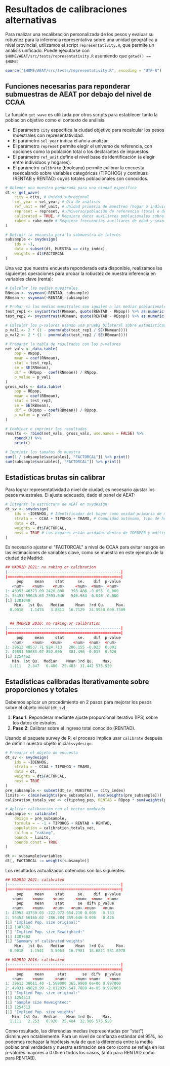 # Resultados de calibraciones alternativas

Para realizar una recalibración personalizada de los pesos y evaluar su robustez para la inferencia representativa sobre una unidad geográfica a nivel provincial, utilizamos el script `representativity.R`, que permite un análisis unificado. Puede ejecutarse con `$HOME/AEAT/src/tests/representativity.R` asumiendo que `getwd() == $HOME`:

```r
source("$HOME/AEAT/src/tests/representativity.R", encoding = "UTF-8")
```

## Funciones necesarias para reponderar submuestras de AEAT por debajo del nivel de CCAA

La función `get_wave` es utilizada por otros scripts para establecer tanto la población objetivo como el contexto de análisis.

- El parámetro `city` especifica la ciudad objetivo para recalcular los pesos muestrales con representatividad.
- El parámetro `sel_year` indica el año a analizar.
- El parámetro `represet` permite elegir el universo de referencia, con opciones como la población total o los declarantes de impuestos.
- El parámetro `ref_unit` define el nivel base de identificación (a elegir entre individuos y hogares).
- El parámetro `calibrate` (booleano) permite calibrar la encuesta reescalando sobre variables categóricas (TIPOHOG) y continuas (RENTAB y RENTAD) cuyos totales poblacionales son conocidos.

```r
# Obtener una muestra ponderada para una ciudad específica
dt <- get_wave(
    city = city, # Unidad subregional
    sel_year = sel_year, # Ola de análisis
    ref_unit = ref_unit, # Unidad primaria de muestreo (hogar o individuo)
    represet = represet, # Universo/población de referencia (total o declarantes de impuestos)
    calibrated = TRUE, # Requiere datos auxiliares poblacionales sobre la renta media (RENTAD) para la ciudad elegida
    raked = rake_mode # Requiere frecuencias auxiliares de edad y sexo para la ciudad elegida
)

# Definir la encuesta para la submuestra de interés
subsample <- svydesign(
    ids = ~1,
    data = subset(dt, MUESTRA == city_index),
    weights = dt$FACTORCAL
)
```

Una vez que nuestra encuesta reponderada está disponible, realizamos las siguientes operaciones para probar la robustez de nuestra inferencia en variables clave (renta):

```r
# Calcular las medias muestrales
RNmean <- svymean(~RENTAD, subsample)
RBmean <- svymean(~RENTAB, subsample)

# Probar si las medias muestrales son iguales a las medias poblacionales
test_rep1 <- svycontrast(RNmean, quote(RENTAD - RNpop)) %>% as.numeric()
test_rep2 <- svycontrast(RBmean, quote(RENTAB - RBpop)) %>% as.numeric()

# Calcular los p-valores usando una prueba bilateral sobre estadísticas t
p_val1 <- 2 * (1 - pnorm(abs(test_rep1 / SE(RNmean))))
p_val2 <- 2 * (1 - pnorm(abs(test_rep2 / SE(RBmean))))

# Preparar la tabla de resultados con los p-valores
net_vals <- data.table(
    pop = RNpop,
    mean = coef(RNmean),
    stat = test_rep1,
    se = SE(RNmean),
    dif = (RNpop - coef(RNmean)) / RNpop,
    p_value = p_val1
)
gross_vals <- data.table(
    pop = RBpop,
    mean = coef(RBmean),
    stat = test_rep2,
    se = SE(RBmean),
    dif = (RBpop - coef(RBmean)) / RBpop,
    p_value = p_val2
)

# Combinar e imprimir los resultados
results <- rbind(net_vals, gross_vals, use.names = FALSE) %>% 
    round(3) %>% 
    print()

# Imprimir los tamaños de muestra
sum(1 / subsample$variables[, "FACTORCAL"]) %>% print()
sum(subsample$variables[, "FACTORCAL"]) %>% print()
```

## Estadísticas brutas sin calibrar

Para lograr representatividad a nivel de ciudad, es necesario ajustar los pesos muestrales. El ajuste adecuado, dado el panel de AEAT:

```r
# Integrar la estructura de AEAT en svydesign
dt_sv <- svydesign(
    ids = ~IDENHOG, # Identificador del hogar como unidad primaria de muestreo
    strata = ~ CCAA + TIPOHOG + TRAMO, # Comunidad autónoma, tipo de hogar y cuantil de ingresos
    data = dt,
    weights = dt$FACTORCAL,
    nest = TRUE # Los hogares están anidados dentro de IDENPER y múltiples REFCAT
)
```

Es necesario ajustar el "FACTORCAL" a nivel de CCAA para evitar sesgos en las estimaciones de variables clave, como se muestra en este ejemplo de la ciudad de Madrid:

```r
## MADRID 2021: no raking or calibration
|--------------------------------------------------|
|==================================================|
     pop     mean     stat      se.    dif  p-value
   <num>    <num>    <num>     <num>  <num>  <num>
1: 43953 46373.09 2420.088   393.486 -0.055  0.000
2: 56453 59046.65 2593.646   546.964 -0.046  0.000
[1] 1301048
    Min.  1st Qu.   Median     Mean  3rd Qu.     Max.
  0.0018   1.1474   3.8811  16.7129  24.5950 600.7309


  ## MADRID 2016: no raking or calibration
|--------------------------------------------------|
|==================================================|
     pop     mean     stat      se.    dif  p-value
   <num>    <num>   <num>     <num>  <num>  <num>
1: 39613 40537.71 924.713   286.155 -0.023  0.001
2: 49831 50683.07 852.066   381.496 -0.017  0.026
[1] 1254462
   Min. 1st Qu.  Median    Mean 3rd Qu.    Max.
  1.111   2.847   6.400  25.483  31.442 575.520
```

## Estadísticas calibradas iterativamente sobre proporciones y totales

Debemos aplicar un procedimiento en 2 pasos para mejorar los pesos sobre el objeto inicial (`dt_sv`):

1. **Paso 1**: Reponderar mediante ajuste proporcional iterativo (IPS) sobre los datos de estratos.
2. **Paso 2**: Calibrar sobre el ingreso total conocido (RENTAD).

Usando el paquete survey de R, el proceso implica usar `calibrate` después de definir nuestro objeto inicial `svydesign`:

```r
# Preparar el objeto de encuesta
dt_sv <- svydesign(
    ids = ~IDENHOG,
    strata = ~ CCAA + TIPOHOG + TRAMO,
    data = dt,
    weights = dt$FACTORCAL,
    nest = TRUE
)
pre_subsample <- subset(dt_sv, MUESTRA == city_index)
limits <- c(min(weights(pre_subsample)), max(weights(pre_subsample)))
calibration_totals_vec <- c(tipohog_pop, RENTAB = RBpop * sum(weights(pre_subsample)), RENTAD = RNpop * sum(weights(pre_subsample)))

# Aplicar calibración con el vector nombrado
subsample <- calibrate(
    design = pre_subsample,
    formula = ~ -1 + TIPOHOG + RENTAB + RENTAD,
    population = calibration_totals_vec,
    calfun = "raking",
    bounds = limits,
    bounds.const = TRUE
)

dt <- subsample$variables
dt[, FACTORCAL := weights(subsample)]
```

Los resultados actualizados obtenidos son los siguientes:

```r
## MADRID 2021: calibrated
|--------------------------------------------------|
|==================================================|
     pop     mean     stat      se.    dif  p-value
   <num>    <num>    <num>     <num>  <num>  <num>
     pop     mean     stat      se  dif% p_value
   <num>    <num>    <num>   <num> <num>   <num>
1: 43953 43730.03 -222.972 654.210 0.005   0.733
2: 56453 56166.62 -286.384 359.646 0.005   0.426
[1] "Implied Pop. size original:"
[1] 1307682
[1] "Implied Pop. size Reweighted:"
[1] 1307682
[1] "Summary of calibrated weights"
    Min.  1st Qu.   Median     Mean  3rd Qu.     Max.
  0.0018   1.1541   3.5063  16.7981  18.6821 581.8978

## MADRID 2016: calibrated
|--------------------------------------------------|
|==================================================|
     pop     mean      stat       se  dif%  p_value
   <num>    <num>     <num>    <num> <num>    <num>
1: 39613 39611.40 -1.599000 365.9960 0e+00 0.997000
2: 49831 49828.99 -2.012039 547.7889 4e-05 0.997069
[1] "Implied Pop. size original:"
[1] 1254513
[1] "Sample size Reweighted:"
[1] 1254513
[1] "Implied Pop. size weights"
   Min. 1st Qu.  Median    Mean 3rd Qu.    Max.
  1.111   2.253   6.920  25.484  32.906 575.520
```

Como resultado, las diferencias medias (representadas por "stat") disminuyen notablemente. Para un nivel de confianza estándar del 95%, no podemos rechazar la hipótesis nula de que la diferencia entre la media poblacional verdadera y nuestra estimación sea cero (como se refleja en los p-valores mayores a 0.05 en todos los casos, tanto para RENTAD como para RENTAB).